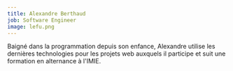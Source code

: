 ```yaml
---
title: Alexandre Berthaud
job: Software Engineer
image: lefu.png
---
```


Baigné dans la programmation depuis son enfance, Alexandre utilise les
dernières technologies pour les projets web auxquels il participe et suit une
formation en alternance à l'IMIE.

